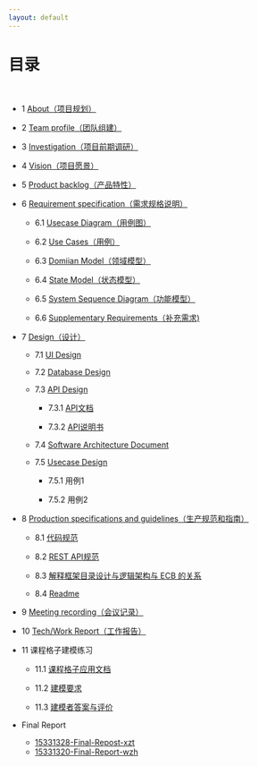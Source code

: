 ```yaml
---
layout: default
---
```


# [](#TOC)目录

&nbsp;&nbsp; 

* 1 [About（项目规划）](./doc/About.md)

* 2 [Team profile（团队组建）](./doc/Team-profile.md)

* 3 [Investigation（项目前期调研）](./doc/Investigation.md)

* 4 [Vision（项目愿景）](./doc/Vision.md)

* 5 [Product backlog（产品特性）](./doc/Product-Backlog.md)

* 6 [Requirement specification（需求规格说明）](./doc/Requirement-specification.md)

  + 6.1 [Usecase Diagram（用例图）](./doc/Requirement-specification.md#23-%E7%94%A8%E4%BE%8B%E5%88%86%E6%9E%90)

  + 6.2 [Use Cases（用例）](./doc/Requirement%20specification.md#231-%E4%BD%BF%E7%94%A8-ui-free%E9%A3%8E%E6%A0%BC%E7%BC%96%E5%88%B6%E4%B8%80%E4%B8%AA%E5%AE%8C%E6%95%B4%E7%9A%84%E7%94%A8%E6%88%B7%E7%9B%AE%E6%A0%87%E7%BA%A7%E5%88%AB%E7%94%A8%E4%BE%8B)

  + 6.3 [Domiian Model（领域模型）](./doc/Requirement%20specification.md#24-%E9%A2%86%E5%9F%9F%E5%BB%BA%E6%A8%A1)

  + 6.4 [State Model（状态模型）](./doc/Requirement%20specification.md#25-%E7%8A%B6%E6%80%81%E6%A8%A1%E5%9E%8B)

  + 6.5 [System Sequence Diagram（功能模型）](./doc/Requirement%20specification.md#26-%E7%B3%BB%E7%BB%9F%E5%8A%9F%E8%83%BD%E6%A8%A1%E5%9E%8B)

  + 6.6 [Supplementary Requirements（补充需求)](./doc/%E8%A1%A5%E5%85%85%E6%80%A7%E8%A7%84%E6%A0%BC%E8%AF%B4%E6%98%8E.md)

* 7 [Design（设计）](./doc/Design.md)

  + 7.1 [UI Design](./doc/Design.md#1-ui%E8%AE%BE%E8%AE%A1)

  + 7.2 [Database Design](./doc/Design.md#2-%E6%95%B0%E6%8D%AE%E5%BA%93%E8%AE%BE%E8%AE%A1)

  + 7.3 [API Design](./doc/Design.md#3-api%E8%AE%BE%E8%AE%A1)

    - 7.3.1 [API文档](https://bronzetiki.docs.apiary.io/#reference)

    - 7.3.2 [API说明书](https://www.showdoc.cc/web/#/67895844684111)

  + 7.4 [Software Architecture Document](./doc/Software_Architecture_Document.md)

  + 7.5 [Usecase Design](./doc/UC-ECB.md)

    - 7.5.1 用例1

    - 7.5.2 用例2

* 8 [Production specifications and guidelines（生产规范和指南）](./doc/Production%20specifications%20and%20guidelines.md)

  + 8.1 [代码规范](./doc/Production%20specifications%20and%20guidelines.md#2-%E4%BB%A3%E7%A0%81%E8%A7%84%E8%8C%83)

  + 8.2 [REST API规范](./doc/Production%20specifications%20and%20guidelines.md#3-rest-api%E8%AE%BE%E8%AE%A1%E8%A7%84%E8%8C%83)

  + 8.3 [解释框架目录设计与逻辑架构与 ECB 的关系 ](./doc/relationship.md)

  + 8.4 [Readme](https://github.com/SYSU-BronzeTiki/BronzeTiki-FE)

* 9 [Meeting recording（会议记录）](./doc/Meeting%20recording.md)

* 10 [Tech/Work Report（工作报告）](./doc/Tech%26Work%20report)

* 11 课程格子建模练习

  + 11.1 [课程格子应用文档](./doc/%E8%AF%BE%E7%A8%8B%E6%A0%BC%E5%AD%90%E6%96%87%E6%A1%A3%E7%BB%83%E4%B9%A0.md#%E8%AF%BE%E7%A8%8B%E6%A0%BC%E5%AD%90)

  + 11.2 [建模要求](./doc/%E8%AF%BE%E7%A8%8B%E6%A0%BC%E5%AD%90%E6%96%87%E6%A1%A3%E7%BB%83%E4%B9%A0.md#%E5%BB%BA%E6%A8%A1%E8%A6%81%E6%B1%82)

  + 11.3 [建模者答案与评价](./doc/%E5%BB%BA%E6%A8%A1%E8%80%85URL%E5%8F%8A%E8%AF%84%E4%BB%B7.md)

* Final Report

  + [15331328-Final-Repost-xzt](./doc/Final-Report-XZT.md)
  + [15331320-Final-Report-wzh](./doc/Final-Report-WZH.md)

  